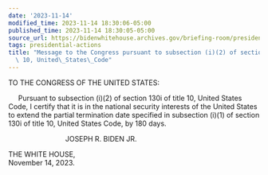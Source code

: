```yaml
---
date: '2023-11-14'
modified_time: 2023-11-14 18:30:06-05:00
published_time: 2023-11-14 18:30:05-05:00
source_url: https://bidenwhitehouse.archives.gov/briefing-room/presidential-actions/2023/11/14/message-to-the-congress-pursuant-to-subsection-i2-of-section-130i-of-title-10-united-states-code/
tags: presidential-actions
title: "Message to the Congress pursuant to subsection (i)(2) of section 130i of title\
  \ 10, United\_States\_Code"
---
```

 
TO THE CONGRESS OF THE UNITED STATES:  
  
  
     Pursuant to subsection (i)(2) of section 130i of title 10, United
States Code, I certify that it is in the national security interests of
the United States to extend the partial termination date specified in
subsection (i)(1) of section 130i of title 10, United States Code, by
180 days.

                             JOSEPH R. BIDEN JR.

THE WHITE HOUSE,  
November 14, 2023.
